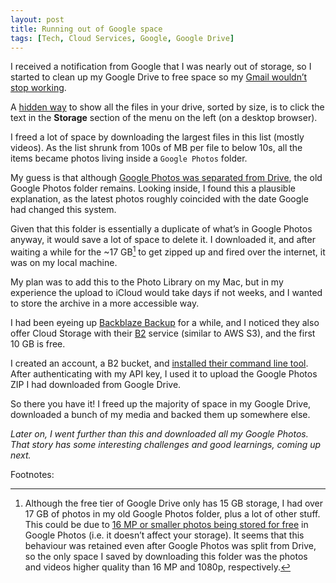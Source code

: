 ```yaml
---
layout: post
title: Running out of Google space
tags: [Tech, Cloud Services, Google, Google Drive]
---
```

I received a notification from Google that I was nearly out of storage, so I started to clean up my Google Drive to free space so my [Gmail wouldn’t stop working](https://support.google.com/mail/answer/6374270?hl=en).

A [hidden way](https://www.labnol.org/internet/google-drive-sort-files-by-size/28745/) to show all the files in your drive, sorted by size, is to click the text in the **Storage** section of the menu on the left (on a desktop browser).

I freed a lot of space by downloading the largest files in this list (mostly videos). As the list shrunk from 100s of MB per file to below 10s, all the items became photos living inside a `Google Photos` folder.

My guess is that although [Google Photos was separated from Drive](https://support.google.com/photos/answer/9316089), the old Google Photos folder remains. Looking inside, I found this a plausible explanation, as the latest photos roughly coincided with the date Google had changed this system.

Given that this folder is essentially a duplicate of what’s in Google Photos anyway, it would save a lot of space to delete it. I downloaded it, and after waiting a while for the ~17 GB[^google-photos-space-oddity] to get zipped up and fired over the internet, it was on my local machine. 

My plan was to add this to the Photo Library on my Mac, but in my experience the upload to iCloud would take days if not weeks, and I wanted to store the archive in a more accessible way.

I had been eyeing up [Backblaze Backup](https://www.backblaze.com/cloud-backup.html) for a while, and I noticed they also offer Cloud Storage with their [B2](https://www.backblaze.com/b2/cloud-storage.html) service (similar to AWS S3), and the first 10 GB is free. 

I created an account, a B2 bucket, and [installed their command line tool](https://www.backblaze.com/b2/docs/quick_command_line.html). After authenticating with my API key, I used it to upload the Google Photos ZIP I had downloaded from Google Drive.

So there you have it! I freed up the majority of space in my Google Drive, downloaded a bunch of my media and backed them up somewhere else.

*Later on, I went further than this and downloaded all my Google Photos. That story has some interesting challenges and good learnings, coming up next.*

Footnotes:

[^google-photos-space-oddity]: Although the free tier of Google Drive only has 15 GB storage, I had over 17 GB of photos in my old Google Photos folder, plus a lot of other stuff. This could be due to [16 MP or smaller photos being stored for free](https://support.google.com/photos/answer/6220791) in Google Photos (i.e. it doesn’t affect your storage). It seems that this behaviour was retained even after Google Photos was split from Drive, so the only space I saved by downloading this folder was the photos and videos higher quality than 16 MP and 1080p, respectively.


